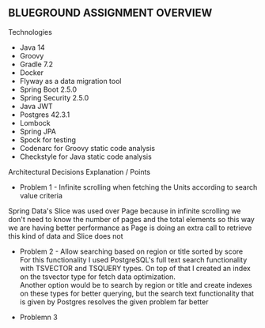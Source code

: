 ## BLUEGROUND ASSIGNMENT OVERVIEW

Technologies
- Java 14
- Groovy
- Gradle 7.2
- Docker
- Flyway as a data migration tool
- Spring Boot 2.5.0
- Spring Security 2.5.0
- Java JWT
- Postgres 42.3.1
- Lombock
- Spring JPA
- Spock for testing
- Codenarc for Groovy static code analysis
- Checkstyle for Java static code analysis

Architectural Decisions Explanation / Points
- Problem 1 - Infinite scrolling when fetching the Units according to search value criteria
   
Spring Data's Slice was used over Page because in infinite scrolling we don't need to know the number of pages and the total elements so this way we are having better performance as Page is doing an extra call to retrieve this kind of data and Slice does not 

- Problem 2 - Allow searching based on region or title sorted by score  
For this functionality I used PostgreSQL's full text search functionality with TSVECTOR and TSQUERY types. On top of that I created an index on the tsvector type for fetch data optimization.  
Another option would be to search by region or title and create indexes on these types for better querying, but the search text functionality that is given by Postgres resolves the given problem far better

- Problemn 3
  
  


